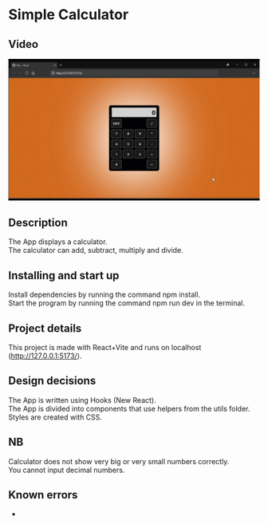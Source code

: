 # Simple Calculator

## Video

![Video](video.gif)

## Description

The App displays a calculator.
<br />
The calculator can add, subtract, multiply and divide.

## Installing and start up

Install dependencies by running the command npm install.
<br />
Start the program by running the command npm run dev in the terminal.

## Project details

This project is made with React+Vite and runs on localhost (http://127.0.0.1:5173/).

## Design decisions

The App is written using Hooks (New React).
<br />
The App is divided into components that use helpers from the utils folder.
<br />
Styles are created with CSS.

## NB

Calculator does not show very big or very small numbers correctly.
<br />
You cannot input decimal numbers.

## Known errors

-
